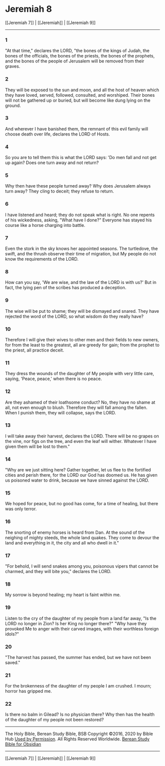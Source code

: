 # Jeremiah 8

[[Jeremiah 7]] | [[Jeremiah]] | [[Jeremiah 9]]

---

### 1
"At that time," declares the LORD, "the bones of the kings of Judah, the bones of the officials, the bones of the priests, the bones of the prophets, and the bones of the people of Jerusalem will be removed from their graves.

### 2
They will be exposed to the sun and moon, and all the host of heaven which they have loved, served, followed, consulted, and worshiped. Their bones will not be gathered up or buried, but will become like dung lying on the ground.

### 3
And wherever I have banished them, the remnant of this evil family will choose death over life, declares the LORD of Hosts.

### 4
So you are to tell them this is what the LORD says: 'Do men fall and not get up again? Does one turn away and not return?

### 5
Why then have these people turned away? Why does Jerusalem always turn away? They cling to deceit; they refuse to return.

### 6
I have listened and heard; they do not speak what is right. No one repents of his wickedness, asking, "What have I done?" Everyone has stayed his course like a horse charging into battle.

### 7
Even the stork in the sky knows her appointed seasons. The turtledove, the swift, and the thrush observe their time of migration, but My people do not know the requirements of the LORD.

### 8
How can you say, 'We are wise, and the law of the LORD is with us?' But in fact, the lying pen of the scribes has produced a deception.

### 9
The wise will be put to shame; they will be dismayed and snared. They have rejected the word of the LORD, so what wisdom do they really have?

### 10
Therefore I will give their wives to other men and their fields to new owners, for from the least to the greatest, all are greedy for gain; from the prophet to the priest, all practice deceit.

### 11
They dress the wounds of the daughter of My people with very little care, saying, 'Peace, peace,' when there is no peace.

### 12
Are they ashamed of their loathsome conduct? No, they have no shame at all, not even enough to blush. Therefore they will fall among the fallen. When I punish them, they will collapse, says the LORD.

### 13
I will take away their harvest, declares the LORD. There will be no grapes on the vine, nor figs on the tree, and even the leaf will wither. Whatever I have given them will be lost to them."

### 14
"Why are we just sitting here? Gather together, let us flee to the fortified cities and perish there, for the LORD our God has doomed us. He has given us poisoned water to drink, because we have sinned against the LORD.

### 15
We hoped for peace, but no good has come, for a time of healing, but there was only terror.

### 16
The snorting of enemy horses is heard from Dan. At the sound of the neighing of mighty steeds, the whole land quakes. They come to devour the land and everything in it, the city and all who dwell in it."

### 17
"For behold, I will send snakes among you, poisonous vipers that cannot be charmed, and they will bite you," declares the LORD.

### 18
My sorrow is beyond healing; my heart is faint within me.

### 19
Listen to the cry of the daughter of my people from a land far away, "Is the LORD no longer in Zion? Is her King no longer there?" "Why have they provoked Me to anger with their carved images, with their worthless foreign idols?"

### 20
"The harvest has passed, the summer has ended, but we have not been saved."

### 21
For the brokenness of the daughter of my people I am crushed. I mourn; horror has gripped me.

### 22
Is there no balm in Gilead? Is no physician there? Why then has the health of the daughter of my people not been restored?

---

The Holy Bible, Berean Study Bible, BSB
Copyright ©2016, 2020 by Bible Hub
[Used by Permission](https://berean.bible/terms.htm). All Rights Reserved Worldwide.
[Berean Study Bible for Obsidian](https://github.com/gapmiss/berean-study-bible-for-obsidian)

---

[[Jeremiah 7]] | [[Jeremiah]] | [[Jeremiah 9]]

